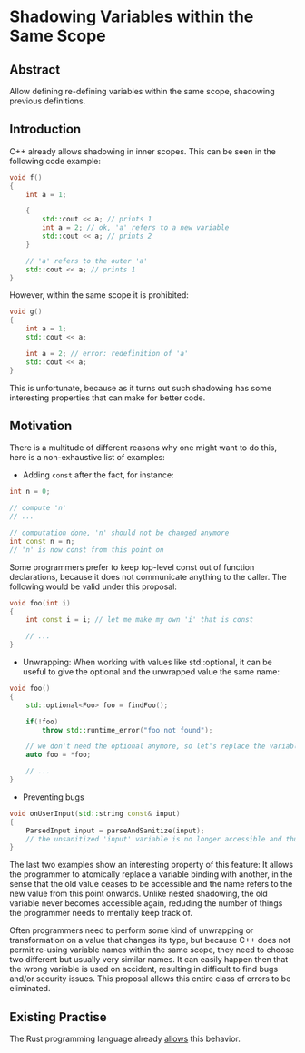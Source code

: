 # Shadowing Variables within the Same Scope

## Abstract
Allow defining re-defining variables within the same scope, shadowing previous definitions.

## Introduction
C++ already allows shadowing in inner scopes. This can be seen in the following code example:

```cpp
void f()
{
	int a = 1;

	{
		std::cout << a; // prints 1
		int a = 2; // ok, 'a' refers to a new variable
		std::cout << a; // prints 2
	}

	// 'a' refers to the outer 'a'
	std::cout << a; // prints 1
}
```

However, within the same scope it is prohibited:

```cpp
void g()
{
	int a = 1;
	std::cout << a;

	int a = 2; // error: redefinition of 'a'
	std::cout << a;
}
```

This is unfortunate, because as it turns out such shadowing has some interesting properties that can make for better code.

## Motivation

There is a multitude of different reasons why one might want to do this, here is a non-exhaustive list of examples:
- Adding `const` after the fact, for instance:

```cpp
int n = 0;

// compute 'n'
// ...

// computation done, 'n' should not be changed anymore
int const n = n;
// 'n' is now const from this point on
```

Some programmers prefer to keep top-level const out of function declarations, because it does not communicate anything to the caller. The following would be valid under this proposal:

```cpp
void foo(int i)
{
	int const i = i; // let me make my own 'i' that is const

	// ...
}
```

- Unwrapping: When working with values like std::optional, it can be useful to give the optional and the unwrapped value the same name:

```cpp
void foo()
{
	std::optional<Foo> foo = findFoo();

	if(!foo)
		throw std::runtime_error("foo not found");

	// we don't need the optional anymore, so let's replace the variable binding
	auto foo = *foo;

	// ...
}
```

- Preventing bugs
```cpp
void onUserInput(std::string const& input)
{
	ParsedInput input = parseAndSanitize(input);
	// the unsanitized 'input' variable is no longer accessible and thus cannot be used by accident
}
```

The last two examples show an interesting property of this feature: It allows the programmer to atomically replace a variable binding with another, in the sense that the old value ceases to be accessible and the name refers to the new value from this point onwards. Unlike nested shadowing, the old variable never becomes accessible again, reduding the number of things the programmer needs to mentally keep track of.

Often programmers need to perform some kind of unwrapping or transformation on a value that changes its type, but because C++ does not permit re-using variable names within the same scope, they need to choose two different but usually very similar names. It can easily happen then that the wrong variable is used on accident, resulting in difficult to find bugs and/or security issues. This proposal allows this entire class of errors to be eliminated.

## Existing Practise
The Rust programming language already [allows][1] this behavior.

[1]: https://doc.rust-lang.org/rust-by-example/variable_bindings/scope.html
